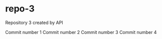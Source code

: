 # repo-3
Repository 3 created by API

Commit number 1
Commit number 2
Commit number 3
Commit number 4